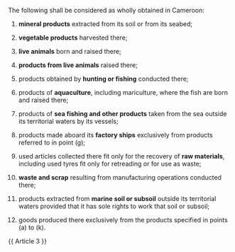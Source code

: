 The following shall be considered as wholly obtained in Cameroon:

1. **mineral products** extracted from its soil or from its seabed;

2. **vegetable products** harvested there;

3. **live animals** born and raised there;

4. **products from live animals** raised there;

5. products obtained by **hunting or fishing** conducted there;

6. products of **aquaculture**, including mariculture, where the fish are born and raised there;

7. products of **sea fishing and other products** taken from the sea outside its territorial waters by its vessels;

8. products made aboard its **factory ships** exclusively from products referred to in point (g);

9. used articles collected there fit only for the recovery of **raw materials**, including used tyres fit only for retreading or for use as waste;

10. **waste and scrap** resulting from manufacturing operations conducted there;

11. products extracted from **marine soil or subsoil** outside its territorial waters provided that it has sole rights to work that soil or subsoil;

12. goods produced there exclusively from the products specified in points (a) to (k).

{{ Article 3 }}
